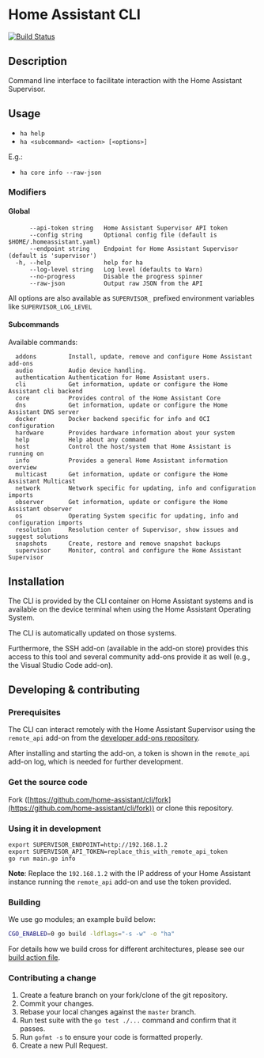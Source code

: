 # Home Assistant CLI

[![Build Status](https://travis-ci.org/home-assistant/cli.svg?branch=master)](https://travis-ci.org/home-assistant/cli)

## Description

Command line interface to facilitate interaction with the Home Assistant Supervisor.

## Usage

- `ha help`
- `ha <subcommand> <action> [<options>]`

E.g.:

- `ha core info --raw-json`

### Modifiers

#### Global

```text
      --api-token string   Home Assistant Supervisor API token
      --config string      Optional config file (default is $HOME/.homeassistant.yaml)
      --endpoint string    Endpoint for Home Assistant Supervisor (default is 'supervisor')
  -h, --help               help for ha
      --log-level string   Log level (defaults to Warn)
      --no-progress        Disable the progress spinner
      --raw-json           Output raw JSON from the API
```

All options are also available as `SUPERVISOR_` prefixed environment variables like `SUPERVISOR_LOG_LEVEL`

#### Subcommands

Available commands:

```text
  addons         Install, update, remove and configure Home Assistant add-ons
  audio          Audio device handling.
  authentication Authentication for Home Assistant users.
  cli            Get information, update or configure the Home Assistant cli backend
  core           Provides control of the Home Assistant Core
  dns            Get information, update or configure the Home Assistant DNS server
  docker         Docker backend specific for info and OCI configuration
  hardware       Provides hardware information about your system
  help           Help about any command
  host           Control the host/system that Home Assistant is running on
  info           Provides a general Home Assistant information overview
  multicast      Get information, update or configure the Home Assistant Multicast
  network        Network specific for updating, info and configuration imports
  observer       Get information, update or configure the Home Assistant observer
  os             Operating System specific for updating, info and configuration imports
  resolution     Resolution center of Supervisor, show issues and suggest solutions
  snapshots      Create, restore and remove snapshot backups
  supervisor     Monitor, control and configure the Home Assistant Supervisor
```

## Installation

The CLI is provided by the CLI container on Home Assistant systems and is
available on the device terminal when using the Home Assistant Operating System.

The CLI is automatically updated on those systems.

Furthermore, the SSH add-on (available in the add-on store) provides this
access to this tool and several community add-ons provide it as well (e.g.,
the Visual Studio Code add-on).

## Developing & contributing

### Prerequisites

The CLI can interact remotely with the Home Assistant Supervisor using the
`remote_api` add-on from the [developer add-ons repository](https://github.com/home-assistant/hassio-addons-development).

After installing and starting the add-on, a token is shown in the `remote_api`
add-on log, which is needed for further development.

### Get the source code

Fork ([https://github.com/home-assistant/cli/fork](https://github.com/home-assistant/cli/fork)) or clone this repository.

### Using it in development

```shell
export SUPERVISOR_ENDPOINT=http://192.168.1.2
export SUPERVISOR_API_TOKEN=replace_this_with_remote_api_token
go run main.go info
```

**Note**: Replace the `192.168.1.2` with the IP address of your Home Assistant
instance running the `remote_api` add-on and use the token provided.

### Building

We use go modules; an example build below:

```bash
CGO_ENABLED=0 go build -ldflags="-s -w" -o "ha"
```

For details how we build cross for different architectures,
please see our [build action file](https://github.com/home-assistant/cli/blob/master/.github/workflows/build.yml).

### Contributing a change

1. Create a feature branch on your fork/clone of the git repository.
2. Commit your changes.
3. Rebase your local changes against the `master` branch.
4. Run test suite with the `go test ./...` command and confirm that it passes.
5. Run `gofmt -s` to ensure your code is formatted properly.
6. Create a new Pull Request.
